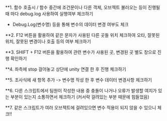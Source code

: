 
**1. 함수 호출시 / 함수 중간에 조건문이나 다른 객체, 오브젝트 불러오는 등이 진행될 때 마다 debug.log 사용하여 실행여부 체크하기

+ Debug.Log(변수명) 등을 통해 변수의 데이터 변경 여부도 체크

**2. F12 버튼을 활용하여 같은 문자가 사용된 다른 곳들 위치 체크하여 오타, 잘못된 위치, 잘못된 변경이나 호출 등의 여부 체크하기

  
**3. SHIFT + F12 버튼을 활용하여 관련 변수가 사용된 곳, 변경된 곳 별도 창으로 진행 확인하기


**4. 좌측에 stop 걸어놓고 상단에 unity 연결 한 후 진행 체크하기


**5. 조사식에 새 항목 추가 -> 변수명 작성 한 후 변수 데이터 변경사항 체크하기


**6. 다른 스크립트에서 팀원이 작성한 내용 중 충돌이 나거나 오류가 발생할 여지가 있는 부분이 있는지 소통하면서 체크하기 (커서락 걸려있는 부분 때문에 힘들었음)


**7. 같은 스크립트가 여러 오브젝트에 걸려있으면 변수 적용이 되지 않을 수 있으니 체크!!